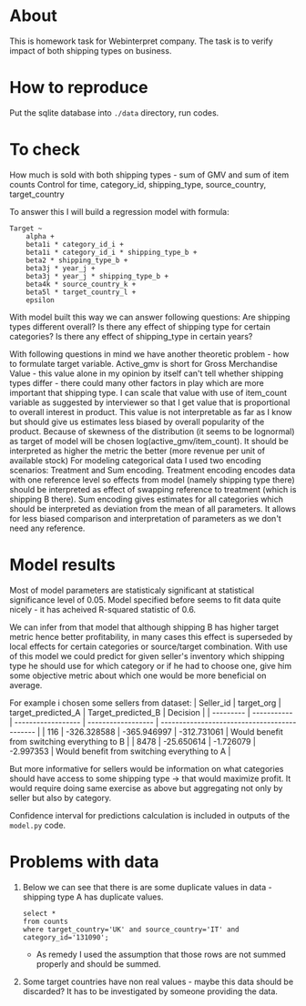 # About
This is homework task for Webinterpret company.
The task is to verify impact of both shipping types on business.

# How to reproduce
Put the sqlite database into `./data` directory, run codes.

# To check
How much is sold with both shipping types - sum of GMV and sum of item counts
Control for time, category_id, shipping_type, source_country, target_country

To answer this I will build a regression model with formula:
```
Target ~
    alpha +
    beta1i * category_id_i +
    beta1i * category_id_i * shipping_type_b +
    beta2 * shipping_type_b +
    beta3j * year_j +
    beta3j * year_j * shipping_type_b +
    beta4k * source_country_k +
    beta5l * target_country_l +
    epsilon
```
With model built this way we can answer following questions:
Are shipping types different overall?
Is there any effect of shipping type for certain categories?
Is there any effect of shipping_type in certain years?


With following questions in mind we have another theoretic problem - how to formulate target variable.
Active_gmv is short for Gross Merchandise Value - this value alone in my opinion by itself can't tell whether shipping types differ - there could many other factors in play which are more important that shipping type.
I can scale that value with use of item_count variable as suggested by interviewer so that I get value that is proportional to overall interest in product. This value is not interpretable as far as I know but should give us estimates less biased by overall popularity of the product.
Because of skewness of the distribution (it seems to be lognormal) as target of model will be chosen log(active_gmv/item_count). It should be interpreted as higher the metric the better (more revenue per unit of available stock)
For modeling categorical data I used two encoding scenarios: Treatment and Sum encoding.
Treatment encoding encodes data with one reference level so effects from model (namely shipping type there) should be interpreted as effect of swapping reference to treatment (which is shipping B there).
Sum encoding gives estimates for all categories which should be interpreted as deviation from the mean of all parameters. It allows for less biased comparison and interpretation of parameters as we don't need any reference.

# Model results

Most of model parameters are statisticaly significant at statistical significance level of 0.05.
Model specified before seems to fit data quite nicely - it has acheived R-squared statistic of 0.6.

We can infer from that model that although shipping B has higher target metric hence better profitability, in many cases this effect is superseded by local effects for certain categories or source/target combination. With use of this model we could predict for given seller's inventory which shipping type he should use for which category or if he had to choose one, give him some objective metric about which one would be more beneficial on average.

For example i chosen some sellers from dataset:
| Seller_id | target_org  | target_predicted_A | Target_predicted_B | Decision                                     |
| --------- | ----------- | ------------------ | ------------------ | -------------------------------------------- |
| 116       | -326.328588 | -365.946997        | -312.731061        | Would benefit from switching everything to B |
| 8478      | -25.650614  | -1.726079          | -2.997353          | Would benefit from switching everything to A |

But more informative for sellers would be information on what categories should have access to some shipping type -> that would maximize profit. It would require doing same exercise as above but aggregating not only by seller but also by category.

Confidence interval for predictions calculation is included in outputs of the `model.py` code.


# Problems with data

1. Below we can see that there is are some duplicate values in data - shipping type A has duplicate values.
    ```
    select *
    from counts
    where target_country='UK' and source_country='IT' and category_id='131090';
    ```
    - As remedy I used the assumption that those rows are not summed properly and should be summed.

2. Some target countries have non real values - maybe this data should be discarded? It has to be investigated by someone providing the data.